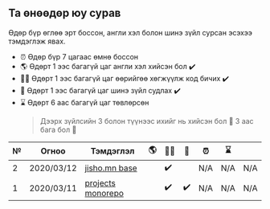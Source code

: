 ## Та өнөөдөр юу сурав

Өдөр бүр өглөө эрт боссон, англи хэл болон шинэ зүйл сурсан эсэхээ тэмдэглэж явах.

- :alarm_clock: Өдөр бүр 7 цагаас өмнө боссон
- :earth_americas: Өдөрт 1 ээс багагүй цаг англи хэл хийсэн бол :heavy_check_mark:
- :man_technologist: Өдөрт 1 ээс багагүй цаг өөрийгөө хөгжүүлж код бичих :heavy_check_mark:
- :open_book: Өдөрт 1 ээс багагүй цаг шинэ зүйл судлах :heavy_check_mark:
- :hourglass: Өдөрт 6 аас багагүй цаг төвлөрсөн
  > Дээрх зүйлсийн 3 болон түүнээс ихийг нь хийсэн бол :triangular_flag_on_post: 3 аас бага бол :poop:

| №   | Огноо      | Тэмдэглэл                                  | :earth_americas: | :man_technologist: | :open_book:        | :alarm_clock: | :hourglass: |     |
| --- | ---------- | ------------------------------------------ | ---------------- | ------------------ | ------------------ | ------------- | ----------- | --- |
| 2   | 2020/03/12 | [jisho.mn base](2-дахь-өдөр-2020-02-27)    |                  | :heavy_check_mark: |                    | N/A           | N/A         | N/A |
| 1   | 2020/03/11 | [projects monorepo](1-дэх-өдөр-2020-02-26) |                  | :heavy_check_mark: | :heavy_check_mark: | N/A           | N/A         | N/A |

